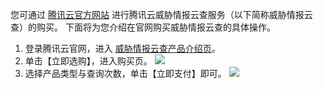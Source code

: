 您可通过 [腾讯云官方网站](https://cloud.tencent.com/) 进行腾讯云威胁情报云查服务（以下简称威胁情报云查）的购买。 
下面将为您介绍在官网购买威胁情报云查的具体操作。 

1. 登录腾讯云官网，进入 [威胁情报云查产品介绍页](https://cloud.tencent.com/product/tics)。 
2. 单击【立即选购】，进入购买页。 
![](https://main.qcloudimg.com/raw/7e2d7f26fa8af61c26eeefaadddc7665.png)
3. 选择产品类型与查询次数，单击【立即支付】即可。 
![](https://main.qcloudimg.com/raw/71c9c8d357072e54cb4a7d7ec0d3801d.png)